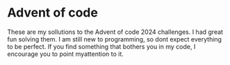 # Advent of code
These are my sollutions to the Advent of code 2024 challenges. I had great fun solving them. I am still new to programming, so dont expect everything to be perfect. If you find something that bothers you in my code, I encourage you to point myattention to it.

